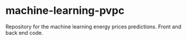 # machine-learning-pvpc
Repository for the machine learning energy prices predictions. Front and back end code.
